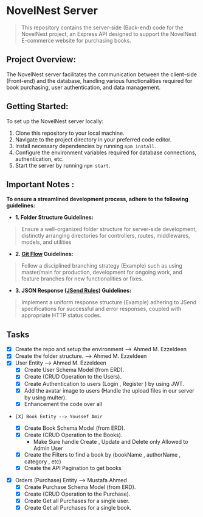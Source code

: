 # NovelNest Server

> This repository contains the server-side (Back-end) code for the NovelNest project, an Express API designed to support the NovelNest E-commerce website for purchasing books.

## Project Overview:

The NovelNest server facilitates the communication between the client-side (Front-end) and the database, handling various functionalities required for book purchasing, user authentication, and data management.

## Getting Started:

To set up the NovelNest server locally:

1. Clone this repository to your local machine.
2. Navigate to the project directory in your preferred code editor.
3. Install necessary dependencies by running `npm install`.
4. Configure the environment variables required for database connections, authentication, etc.
5. Start the server by running `npm start`.

## Important Notes :
**To ensure a streamlined development process, adhere to the following guidelines:**

- **1. Folder Structure Guidelines:**
> Ensure a well-organized folder structure for server-side development, distinctly arranging directories for controllers, routes, middlewares, models, and utilities
- **2. [Git Flow](https://nvie.com/posts/a-successful-git-branching-model/) Guidelines:**
> Follow a disciplined branching strategy (Example) such as using master/main for production, development for ongoing work, and feature branches for new functionalities or fixes.
- **3. JSON Response ([JSend Rules](https://github.com/omniti-labs/jsend)) Guidelines:**
>Implement a uniform response structure (Example) adhering to JSend specifications for successful and error responses, coupled with appropriate HTTP status codes.

## Tasks

- [X] Create the repo and setup the environment --> Ahmed M. Ezzeldeen
- [X] Create the folder structure. --> Ahmed M. Ezzeldeen
- [X] User Entity --> Ahmed M. Ezzeldeen 
	- [X] Create User Schema Model (from ERD). 
	- [X] Create (CRUD Operation to the Users).
	- [X] Create Authentication to users (Login , Register ) by using JWT.
	- [X] Add the avatar image to users (Handle the upload files in our server by using multer).
	- [X] Enhancement the code over all
-	  [X] Book Entity --> Youssef Amir
  	- [X] Create Book Schema Model (from ERD).
  	- [X] Create (CRUD Operation to the Books).
  		-  Make Sure handle Create , Update and Delete only Allowed to Admin User
	- [X] Create the Filters to find a book by (bookName , authorName , category  , etc)
	- [X] Create the API Pagination to get books
- [X] Orders (Purchase) Entity --> Mustafa Ahmed
	- [X] Create Purchase Schema Model (from ERD).
	- [X] Create (CRUD Operation to the Purchase).
	- [X] Create Get all Purchases for a single user.
	- [X] Create Get all Purchases for a single book.
